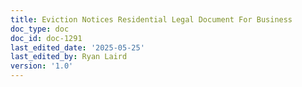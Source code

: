 ```yaml
---
title: Eviction Notices Residential Legal Document For Business
doc_type: doc
doc_id: doc-1291
last_edited_date: '2025-05-25'
last_edited_by: Ryan Laird
version: '1.0'
---
```



